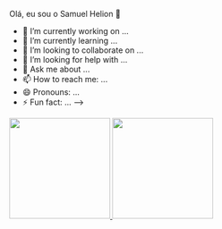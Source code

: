 Olá, eu sou o Samuel Helion 👋

- 🔭 I’m currently working on ...
- 🌱 I’m currently learning ...
- 👯 I’m looking to collaborate on ...
- 🤔 I’m looking for help with ...
- 💬 Ask me about ...
- 📫 How to reach me: ...
- 😄 Pronouns: ...
- ⚡ Fun fact: ...
-->

<div>
<a href="https://github.com/samuelhelion">
<img height="180em" src="https://github-readme-stats.vercel.app/api/top-langs/?username=samuelhelion&layout=compact&langs_count=7&theme=dracula"/>
<img height="180em" src="https://github-readme-stats.vercel.app/api?username=samuelhelion&show_icons=true&theme=/anuraghazra&include_all_commits=true&count_private=true"/>
</div>
